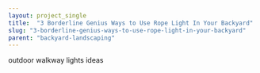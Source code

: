 ```yaml
---
layout: project_single
title:  "3 Borderline Genius Ways to Use Rope Light In Your Backyard"
slug: "3-borderline-genius-ways-to-use-rope-light-in-your-backyard"
parent: "backyard-landscaping"
---
```

outdoor walkway lights ideas